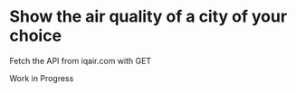 # Show the air quality of a city of your choice

Fetch the API from iqair.com with GET  


Work in Progress

